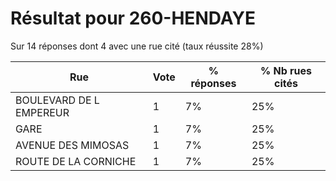 # Résultat pour 260-HENDAYE

Sur 14 réponses dont 4 avec une rue cité (taux réussite 28%)

| Rue | Vote | % réponses | % Nb rues cités|
|-----|------|------------|----------------|
| BOULEVARD DE L EMPEREUR | 1 | 7% | 25%|
| GARE | 1 | 7% | 25%|
| AVENUE DES MIMOSAS | 1 | 7% | 25%|
| ROUTE DE LA CORNICHE | 1 | 7% | 25%|
